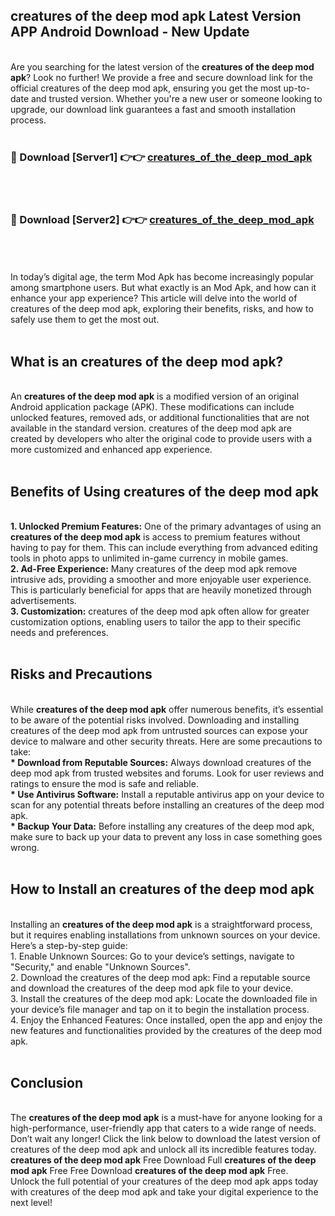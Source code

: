 ## creatures of the deep mod apk Latest Version APP Android Download - New Update
<br>
Are you searching for the latest version of the <strong>creatures of the deep mod apk</strong>? Look no further! We provide a free and secure download link for the official creatures of the deep mod apk, ensuring you get the most up-to-date and trusted version. Whether you're a new user or someone looking to upgrade, our download link guarantees a fast and smooth installation process.
<br>
<br>
<h3>🔴 Download [Server1] 👉👉 <a href="https://modyolo.store/creatures+of+the+deep+mod+apk">creatures_of_the_deep_mod_apk</a></h3><br>
<br>
<h3>🔴 Download [Server2] 👉👉 <a href="https://modyolo.store/creatures+of+the+deep+mod+apk">creatures_of_the_deep_mod_apk</a></h3><br>
<br>
<br>
In today’s digital age, the term Mod Apk has become increasingly popular among smartphone users. But what exactly is an Mod Apk, and how can it enhance your app experience? This article will delve into the world of creatures of the deep mod apk, exploring their benefits, risks, and how to safely use them to get the most out.
<br>
<br>
<h2>What is an creatures of the deep mod apk?</h2>
<br>
An <strong>creatures of the deep mod apk</strong> is a modified version of an original Android application package (APK). These modifications can include unlocked features, removed ads, or additional functionalities that are not available in the standard version. creatures of the deep mod apk are created by developers who alter the original code to provide users with a more customized and enhanced app experience.
<br>
<br>
<h2>Benefits of Using creatures of the deep mod apk</h2>
<br>
<strong> 1. Unlocked Premium Features:</strong> One of the primary advantages of using an <strong>creatures of the deep mod apk</strong> is access to premium features without having to pay for them. This can include everything from advanced editing tools in photo apps to unlimited in-game currency in mobile games.
<br>
<strong> 2. Ad-Free Experience:</strong> Many creatures of the deep mod apk remove intrusive ads, providing a smoother and more enjoyable user experience. This is particularly beneficial for apps that are heavily monetized through advertisements.
<br>
<strong> 3. Customization:</strong> creatures of the deep mod apk often allow for greater customization options, enabling users to tailor the app to their specific needs and preferences.
<br>
<br>
<h2>Risks and Precautions</h2>
<br>
While <strong>creatures of the deep mod apk</strong> offer numerous benefits, it’s essential to be aware of the potential risks involved. Downloading and installing creatures of the deep mod apk from untrusted sources can expose your device to malware and other security threats. Here are some precautions to take:
<br>
<strong> * Download from Reputable Sources:</strong> Always download creatures of the deep mod apk from trusted websites and forums. Look for user reviews and ratings to ensure the mod is safe and reliable.
<br>
<strong> * Use Antivirus Software:</strong> Install a reputable antivirus app on your device to scan for any potential threats before installing an creatures of the deep mod apk.
<br>
<strong> * Backup Your Data:</strong> Before installing any creatures of the deep mod apk, make sure to back up your data to prevent any loss in case something goes wrong.
<br>
<br>
<h2>How to Install an creatures of the deep mod apk</h2>
<br>
Installing an <strong>creatures of the deep mod apk</strong> is a straightforward process, but it requires enabling installations from unknown sources on your device. Here’s a step-by-step guide:
<br>
 1. Enable Unknown Sources: Go to your device’s settings, navigate to "Security," and enable "Unknown Sources".
<br>
 2. Download the creatures of the deep mod apk: Find a reputable source and download the creatures of the deep mod apk file to your device.
<br>
 3. Install the creatures of the deep mod apk: Locate the downloaded file in your device’s file manager and tap on it to begin the installation process.
<br>
 4. Enjoy the Enhanced Features: Once installed, open the app and enjoy the new features and functionalities provided by the creatures of the deep mod apk.
<br>
<br>
<h2><strong>Conclusion</strong></h2>
<br>
The <strong>creatures of the deep mod apk</strong> is a must-have for anyone looking for a high-performance, user-friendly app that caters to a wide range of needs. Don’t wait any longer! Click the link below to download the latest version of creatures of the deep mod apk and unlock all its incredible features today.
<br>
<strong>creatures of the deep mod apk</strong> Free Download Full <strong>creatures of the deep mod apk</strong> Free Free Download <strong>creatures of the deep mod apk</strong> Free.
<br>
Unlock the full potential of your creatures of the deep mod apk apps today with creatures of the deep mod apk and take your digital experience to the next level!